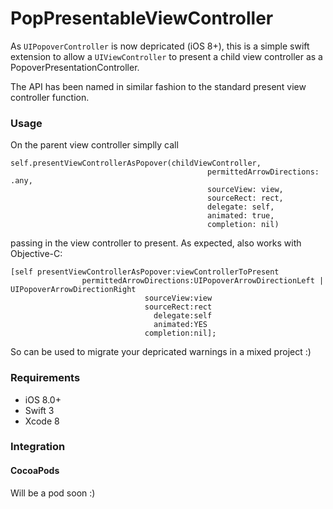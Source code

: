 # PopPresentableViewController

As ```UIPopoverController``` is now depricated (iOS 8+), this is a simple swift extension to allow a ```UIViewController``` to present a child view controller as a PopoverPresentationController.

The API has been named in similar fashion to the standard present view controller function.

### Usage

On the parent view controller simplly call 

```
self.presentViewControllerAsPopover(childViewController,
                                            permittedArrowDirections: .any,
                                            sourceView: view,
                                            sourceRect: rect,
                                            delegate: self,
                                            animated: true,
                                            completion: nil)
```

passing in the view controller to present. As expected, also works with Objective-C: 

```
[self presentViewControllerAsPopover:viewControllerToPresent
                permittedArrowDirections:UIPopoverArrowDirectionLeft | UIPopoverArrowDirectionRight
                              sourceView:view
                              sourceRect:rect
                                delegate:self
                                animated:YES
                              completion:nil];
```

So can be used to migrate your depricated warnings in a mixed project :)

### Requirements

- iOS 8.0+
- Swift 3
- Xcode 8

### Integration

#### CocoaPods

Will be a pod soon :)
